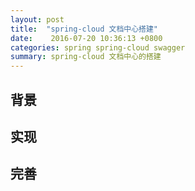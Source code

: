 ```yaml
---
layout: post
title:  "spring-cloud 文档中心搭建"
date:    2016-07-20 10:36:13 +0800
categories: spring spring-cloud swagger
summary: spring-cloud 文档中心的搭建
---
```

## 背景
## 实现
## 完善

